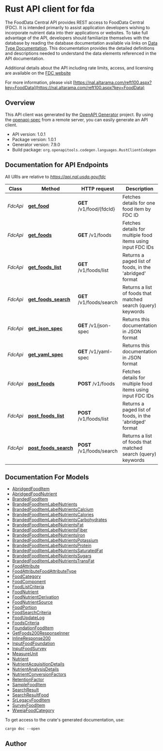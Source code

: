# Rust API client for fda

The FoodData Central API provides REST access to FoodData Central (FDC). It is intended primarily to assist application developers wishing to incorporate nutrient data into their applications or websites.
  To take full advantage of the API, developers should familiarize themselves with the database by reading the database documentation available via links on [Data Type Documentation](https://fdc.nal.usda.gov/data-documentation.html). This documentation provides the detailed definitions and descriptions needed to understand the data elements referenced in the API documentation.
  
  Additional details about the API including rate limits, access, and licensing are available on the [FDC website](https://fdc.nal.usda.gov/api-guide.html)

For more information, please visit [https://nal.altarama.com/reft100.aspx?key=FoodData](https://nal.altarama.com/reft100.aspx?key=FoodData)

## Overview

This API client was generated by the [OpenAPI Generator](https://openapi-generator.tech) project.  By using the [openapi-spec](https://openapis.org) from a remote server, you can easily generate an API client.

- API version: 1.0.1
- Package version: 1.0.1
- Generator version: 7.9.0
- Build package: `org.openapitools.codegen.languages.RustClientCodegen`


## Documentation for API Endpoints

All URIs are relative to *https://api.nal.usda.gov/fdc*

Class | Method | HTTP request | Description
------------ | ------------- | ------------- | -------------
*FdcApi* | [**get_food**](docs/FdcApi.md#get_food) | **GET** /v1/food/{fdcId} | Fetches details for one food item by FDC ID
*FdcApi* | [**get_foods**](docs/FdcApi.md#get_foods) | **GET** /v1/foods | Fetches details for multiple food items using input FDC IDs
*FdcApi* | [**get_foods_list**](docs/FdcApi.md#get_foods_list) | **GET** /v1/foods/list | Returns a paged list of foods, in the 'abridged' format
*FdcApi* | [**get_foods_search**](docs/FdcApi.md#get_foods_search) | **GET** /v1/foods/search | Returns a list of foods that matched search (query) keywords
*FdcApi* | [**get_json_spec**](docs/FdcApi.md#get_json_spec) | **GET** /v1/json-spec | Returns this documentation in JSON format
*FdcApi* | [**get_yaml_spec**](docs/FdcApi.md#get_yaml_spec) | **GET** /v1/yaml-spec | Returns this documentation in JSON format
*FdcApi* | [**post_foods**](docs/FdcApi.md#post_foods) | **POST** /v1/foods | Fetches details for multiple food items using input FDC IDs
*FdcApi* | [**post_foods_list**](docs/FdcApi.md#post_foods_list) | **POST** /v1/foods/list | Returns a paged list of foods, in the 'abridged' format
*FdcApi* | [**post_foods_search**](docs/FdcApi.md#post_foods_search) | **POST** /v1/foods/search | Returns a list of foods that matched search (query) keywords


## Documentation For Models

 - [AbridgedFoodItem](docs/AbridgedFoodItem.md)
 - [AbridgedFoodNutrient](docs/AbridgedFoodNutrient.md)
 - [BrandedFoodItem](docs/BrandedFoodItem.md)
 - [BrandedFoodItemLabelNutrients](docs/BrandedFoodItemLabelNutrients.md)
 - [BrandedFoodItemLabelNutrientsCalcium](docs/BrandedFoodItemLabelNutrientsCalcium.md)
 - [BrandedFoodItemLabelNutrientsCalories](docs/BrandedFoodItemLabelNutrientsCalories.md)
 - [BrandedFoodItemLabelNutrientsCarbohydrates](docs/BrandedFoodItemLabelNutrientsCarbohydrates.md)
 - [BrandedFoodItemLabelNutrientsFat](docs/BrandedFoodItemLabelNutrientsFat.md)
 - [BrandedFoodItemLabelNutrientsFiber](docs/BrandedFoodItemLabelNutrientsFiber.md)
 - [BrandedFoodItemLabelNutrientsIron](docs/BrandedFoodItemLabelNutrientsIron.md)
 - [BrandedFoodItemLabelNutrientsPotassium](docs/BrandedFoodItemLabelNutrientsPotassium.md)
 - [BrandedFoodItemLabelNutrientsProtein](docs/BrandedFoodItemLabelNutrientsProtein.md)
 - [BrandedFoodItemLabelNutrientsSaturatedFat](docs/BrandedFoodItemLabelNutrientsSaturatedFat.md)
 - [BrandedFoodItemLabelNutrientsSugars](docs/BrandedFoodItemLabelNutrientsSugars.md)
 - [BrandedFoodItemLabelNutrientsTransFat](docs/BrandedFoodItemLabelNutrientsTransFat.md)
 - [FoodAttribute](docs/FoodAttribute.md)
 - [FoodAttributeFoodAttributeType](docs/FoodAttributeFoodAttributeType.md)
 - [FoodCategory](docs/FoodCategory.md)
 - [FoodComponent](docs/FoodComponent.md)
 - [FoodListCriteria](docs/FoodListCriteria.md)
 - [FoodNutrient](docs/FoodNutrient.md)
 - [FoodNutrientDerivation](docs/FoodNutrientDerivation.md)
 - [FoodNutrientSource](docs/FoodNutrientSource.md)
 - [FoodPortion](docs/FoodPortion.md)
 - [FoodSearchCriteria](docs/FoodSearchCriteria.md)
 - [FoodUpdateLog](docs/FoodUpdateLog.md)
 - [FoodsCriteria](docs/FoodsCriteria.md)
 - [FoundationFoodItem](docs/FoundationFoodItem.md)
 - [GetFoods200ResponseInner](docs/GetFoods200ResponseInner.md)
 - [InlineResponse200](docs/InlineResponse200.md)
 - [InputFoodFoundation](docs/InputFoodFoundation.md)
 - [InputFoodSurvey](docs/InputFoodSurvey.md)
 - [MeasureUnit](docs/MeasureUnit.md)
 - [Nutrient](docs/Nutrient.md)
 - [NutrientAcquisitionDetails](docs/NutrientAcquisitionDetails.md)
 - [NutrientAnalysisDetails](docs/NutrientAnalysisDetails.md)
 - [NutrientConversionFactors](docs/NutrientConversionFactors.md)
 - [RetentionFactor](docs/RetentionFactor.md)
 - [SampleFoodItem](docs/SampleFoodItem.md)
 - [SearchResult](docs/SearchResult.md)
 - [SearchResultFood](docs/SearchResultFood.md)
 - [SrLegacyFoodItem](docs/SrLegacyFoodItem.md)
 - [SurveyFoodItem](docs/SurveyFoodItem.md)
 - [WweiaFoodCategory](docs/WweiaFoodCategory.md)


To get access to the crate's generated documentation, use:

```
cargo doc --open
```

## Author



